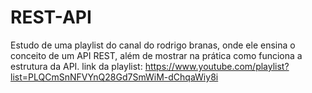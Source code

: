 # REST-API
Estudo de uma playlist do canal do rodrigo branas, onde ele ensina o conceito de um API REST, além de mostrar na prática como funciona a estrutura da API.
link da playlist: https://www.youtube.com/playlist?list=PLQCmSnNFVYnQ28Gd7SmWiM-dChqaWiy8i
